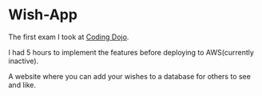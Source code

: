 # Wish-App

The first exam I took at [Coding Dojo](https://www.codingdojo.com).

I had 5 hours to implement the features before deploying to AWS\(currently inactive\).

A website where you can add your wishes to a database for others to see and like.
